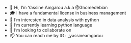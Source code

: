- 👋 Hi, I’m Yassine Amgarou a.k.a @Gnomedebian
- 🎓 I have a fundamental license in business management
- 👀 I’m interested in data analysis with python
- 🌱 I’m currently learning python language
- 💞️ I’m looking to collaborate on 
- 📫 You can reach me by IG : _yassineamgarou
